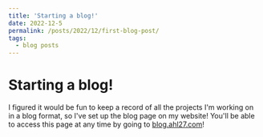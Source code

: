 ```yaml
---
title: 'Starting a blog!'
date: 2022-12-5
permalink: /posts/2022/12/first-blog-post/
tags:
  - blog posts
---
```


Starting a blog!
=====

I figured it would be fun to keep a record of all the projects I'm working on in a blog format, so I've set up the blog page on my website! You'll be able to access this page at any time by going to [blog.ahl27.com](blog.ahl27.com)!